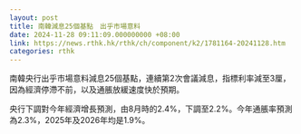 ```yaml
---
layout: post
title: 南韓減息25個基點　出乎市場意料
date: 2024-11-28 09:11:09.000000000 +08:00
link: https://news.rthk.hk/rthk/ch/component/k2/1781164-20241128.htm
categories: rthk
---
```


南韓央行出乎市場意料減息25個基點，連續第2次會議減息，指標利率減至3厘，因為經濟停滯不前，以及通脹放緩速度快於預期。

央行下調對今年經濟增長預測，由8月時的2.4%，下調至2.2%。今年通脹率預測為2.3%，2025年及2026年均是1.9%。
